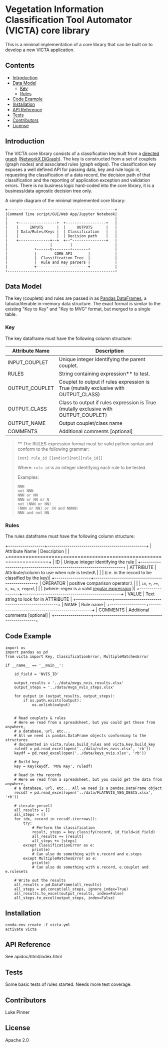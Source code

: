 # Vegetation Information Classification Tool Automator (VICTA) core library

This is a minimal implementation of a core library that can be built on to develop a new VICTA application.

## Contents
 - [Introduction](#introduction)
 - [Data Model](#data-model)
     * [Key](#key)
     * [Rules](#rules)
 - [Code Example](#code-example)
 - [Installation](#installation)
 - [API Reference](#api-reference)
 - [Tests](#tests)
 - [Contributors](#contributors)
 - [License](#license)

## Introduction
The VICTA core library consists of a classification key built from a [directed graph](https://en.wikipedia.org/wiki/Directed_graph) ([NetworkX DiGraph](https://networkx.github.io/documentation/stable/reference/classes/digraph.html)). The key is constructed from a set of couplets (graph nodes) and associated rules (graph edges).  The classification key exposes a well defined API for passing data, key and rule logic in, requesting the classification of a data record, the decision path of that classification and the reporting of application exception and validation errors.  There is no business logic hard-coded into the core library, it is a business/data agnostic decision tree only.

A simple diagram of the minimal implemented core library:

    +------------------------------------------------+
    |Command line script/GUI/Web App/Jupyter Notebook|
    |                                                |
    |    +-----------------+  +------------------+   |
    |    |     INPUTS      |  |     OUTPUTS      |   |
    |    | Data/Rules/Keys |  | Classification   |   |
    |    |                 |  | Decision path    |   |
    |    +--------------+--+  +--^---------------+   |
    |                   |        |                   |
    |            +------v--------+-------+           |
    |            |        CORE API       |           |
    |            |  Classification Tree  |           |
    |            |  Rule and Key parsers |           |
    |            +-----------------------+           |
    +------------------------------------------------+

## Data Model
The key (couplets) and rules are passed in as [Pandas DataFrames](https://pandas.pydata.org/pandas-docs/stable/generated/pandas.DataFrame.html), a tabular/iterable in-memory data structure. The exact format is similar to the existing "Key to Key" and "Key to MVG" format, but merged to a single table.

### Key
The key dataframe must have the following column structure:

| Attribute Name  | Description                                                                         |
|-----------------|-------------------------------------------------------------------------------------|
| INPUT_COUPLET   | Unique integer identifying the parent couplet.                                      |
| RULES           | String containing expression** to test.                                               |
| OUTPUT_COUPLET  | Couplet to output if rules expression is True (mutally exclusive with OUTPUT_CLASS) |
| OUTPUT_CLASS    | Class to output if rules expression is True (mutally exclusive with OUTPUT_COUPLET) |
| OUTPUT_NAME     | Output couplet/class name                                                           |
| COMMENTS        | Additional comments [optional]                                                      |


>** The RULES expression format must be valid python syntax and conform to the following grammar:
>
>     [not] rule_id [[and|or][not][rule_id]]
>
> Where: `rule_id` is an integer identifying each rule to be tested.
>
>Examples:
>
>     NNN
>     not NNN
>     NNN or NN
>     NNN or NN or N
>     not (NNN or NN)
>     (NNN or NN) or (N and NNNN)
>     NNN and not NN

### Rules
The rules dataframe must have the following column structure:

+------------------+-------------------------------------------------+
| Attribute Name   | Description                                     |                                                                       |
+==================+=================================================+
|    ID            | Unique integer identifying the rule             |
+------------------+-------------------------------------------------+
|    ATTRIBUTE     | Attribute/column to use when rule is tested\    |
|                  | (i.e. in the record to be classified by the key)|
+------------------+-------------------------------------------------+
|    OPERATOR      | positive comparison operator:\                  |
|                  | `in`, `=`, `>=`, `>`, `<=`, `<`, `regex`\       |
|                  | (where: regex is a valid [regular expression](https://docs.python.org/3/library/re.html) )|
+------------------+-------------------------------------------------+
|    VALUE         | Text string to look   for in ATTRIBUTE          |
+------------------+-------------------------------------------------+
|    NAME          | Rule name                                       |
+------------------+-------------------------------------------------+
|    COMMENTS      | Additional comments [optional]                  |
+------------------+-------------------------------------------------+

## Code Example

~~~~ {#example .python .numberLines startFrom="1"}
import os
import pandas as pd
from victa import Key, ClassificationError, MultipleMatchesError

if __name__ == '__main__':

    id_field = 'NVIS_ID'

    output_results = '../data/mvgs_nvis_results.xlsx'
    output_steps = '../data/mvgs_nvis_steps.xlsx'

    for output in (output_results, output_steps):
        if os.path.exists(output):
            os.unlink(output)


    # Read couplets & rules
    # Here we read from a spreadsheet, but you could get these from anywhere,
    # a database, url, etc...
    # All we need is pandas.DataFrame objects conforming to the structures
    # documented in victa.rules.build_rules and victa.key.build_key
    ruledf = pd.read_excel(open('../data/rules_nvis.xlsx', 'rb'))
    keydf = pd.read_excel(open('../data/keys_nvis.xlsx', 'rb'))

    # Build key
    key = Key(keydf, 'MVG Key', ruledf)

    # Read in tha records
    # Here we read from a spreadsheet, but you could get the data from anywhere,
    # a database, url, etc... All we need is a pandas.DataFrame object
    recsdf = pd.read_excel(open('../data/FLATNVIS_VEG_DESC5.xlsx', 'rb'))

    # iterate yerself
    all_results = []
    all_steps = []
    for idx, record in recsdf.iterrows():
        try:
            # Perform the classification
            result, steps = key.classify(record, id_field=id_field)
            all_results += [result]
            all_steps += [steps]
        except ClassificationError as e:
            print(e)
            # Can also do something with e.record and e.steps
        except MultipleMatchesError as e:
            print(e)
            # Can also do something with e.record, e.couplet and e.rulesets

    # Write out the results
    all_results = pd.DataFrame(all_results)
    all_steps = pd.concat(all_steps, ignore_index=True)
    all_results.to_excel(output_results, index=False)
    all_steps.to_excel(output_steps, index=False)

~~~~

## Installation

    conda-env create -f victa.yml
    activate victa

## API Reference

See apidoc/html/index.html

## Tests

Some basic tests of rules started. Needs more test coverage.

## Contributors

Luke Pinner

## License
Apache 2.0